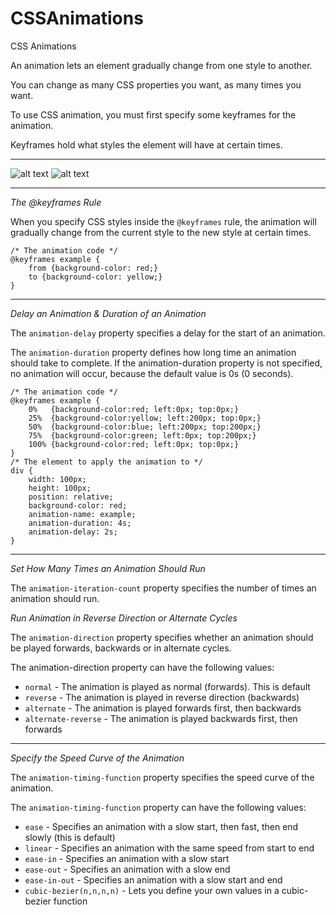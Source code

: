 # CSSAnimations
CSS Animations

An animation lets an element gradually change from one style to another.

You can change as many CSS properties you want, as many times you want.

To use CSS animation, you must first specify some keyframes for the animation.

Keyframes hold what styles the element will have at certain times.

- - - -

![alt text](https://media.giphy.com/media/S4yxvBouu2ili/giphy.gif)
![alt text](https://media.giphy.com/media/e53WDNesxxVn2/giphy.gif)

- - - -

*The @keyframes Rule*

When you specify CSS styles inside the `@keyframes` rule, the animation will gradually change from the current style to the new style at certain times.

```
/* The animation code */
@keyframes example {
    from {background-color: red;}
    to {background-color: yellow;}
}
```

- - - -

*Delay an Animation & Duration of an Animation*

The `animation-delay` property specifies a delay for the start of an animation.

The `animation-duration` property defines how long time an animation should take to complete. If the animation-duration property is not specified, no animation will occur, because the default value is 0s (0 seconds).

```
/* The animation code */
@keyframes example {
    0%   {background-color:red; left:0px; top:0px;}
    25%  {background-color:yellow; left:200px; top:0px;}
    50%  {background-color:blue; left:200px; top:200px;}
    75%  {background-color:green; left:0px; top:200px;}
    100% {background-color:red; left:0px; top:0px;}
}
/* The element to apply the animation to */
div {
    width: 100px;
    height: 100px;
    position: relative;
    background-color: red;
    animation-name: example;
    animation-duration: 4s;
    animation-delay: 2s;
}
```
- - - -

*Set How Many Times an Animation Should Run*

The `animation-iteration-count` property specifies the number of times an animation should run.

*Run Animation in Reverse Direction or Alternate Cycles*

The `animation-direction` property specifies whether an animation should be played forwards, backwards or in alternate cycles.

The animation-direction property can have the following values:

* `normal` - The animation is played as normal (forwards). This is default
* `reverse` - The animation is played in reverse direction (backwards)
* `alternate` - The animation is played forwards first, then backwards
* `alternate-reverse` - The animation is played backwards first, then forwards

- - - -

*Specify the Speed Curve of the Animation*

The `animation-timing-function` property specifies the speed curve of the animation.

The `animation-timing-function` property can have the following values:

* `ease` - Specifies an animation with a slow start, then fast, then end slowly (this is default)
* `linear` - Specifies an animation with the same speed from start to end
* `ease-in` - Specifies an animation with a slow start
* `ease-out` - Specifies an animation with a slow end
* `ease-in-out` - Specifies an animation with a slow start and end
* `cubic-bezier(n,n,n,n)` - Lets you define your own values in a cubic-bezier function

